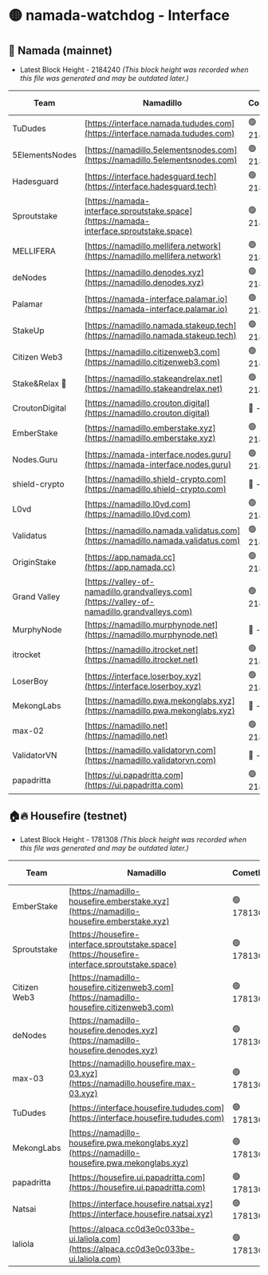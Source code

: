 # 🟡 namada-watchdog - Interface

## 🚀 Namada (mainnet)
- Latest Block Height - 2184240 *(This block height was recorded when this file was generated and may be outdated later.)*

| Team | Namadillo | CometBFT | Indexer | MASP Indexer |
|-|-|-|-|-|
| TuDudes | [https://interface.namada.tududes.com](https://interface.namada.tududes.com) | 🟢 2184218 | 🟢 2184218 | 🟢 2184218 |
| 5ElementsNodes | [https://namadillo.5elementsnodes.com](https://namadillo.5elementsnodes.com) | 🟢 2184218 | 🟢 2184218 | 🟢 2184217 |
| Hadesguard | [https://interface.hadesguard.tech](https://interface.hadesguard.tech) | 🟢 2184218 | 🟢 2184218 | 🟢 2184218 |
| Sproutstake | [https://namada-interface.sproutstake.space](https://namada-interface.sproutstake.space) | 🟢 2184219 | 🟢 2184219 | 🔴 1319038 |
| MELLIFERA | [https://namadillo.mellifera.network](https://namadillo.mellifera.network) | 🟢 2184220 | 🟢 2184220 | 🟢 2184220 |
| deNodes | [https://namadillo.denodes.xyz](https://namadillo.denodes.xyz) | 🟢 2184220 | 🟢 2184220 | 🟢 2184220 |
| Palamar | [https://namada-interface.palamar.io](https://namada-interface.palamar.io) | 🟢 2184221 | 🟢 2184221 | 🔴 2093335 |
| StakeUp | [https://namadillo.namada.stakeup.tech](https://namadillo.namada.stakeup.tech) | 🟢 2184222 | 🟢 2184221 | 🟢 2184222 |
| Citizen Web3 | [https://namadillo.citizenweb3.com](https://namadillo.citizenweb3.com) | 🟢 2184222 | 🟢 2184222 | 🔴 1160546 |
| Stake&Relax 🦥 | [https://namadillo.stakeandrelax.net](https://namadillo.stakeandrelax.net) | 🟢 2184223 | 🟢 2184222 | 🟢 2184223 |
| CroutonDigital | [https://namadillo.crouton.digital](https://namadillo.crouton.digital) | 🔴 - | 🔴 - | 🔴 2175999 |
| EmberStake | [https://namadillo.emberstake.xyz](https://namadillo.emberstake.xyz) | 🟢 2184225 | 🟢 2184225 | 🟢 2184225 |
| Nodes.Guru | [https://namada-interface.nodes.guru](https://namada-interface.nodes.guru) | 🟢 2184226 | 🟢 2184226 | 🟢 2184226 |
| shield-crypto | [https://namadillo.shield-crypto.com](https://namadillo.shield-crypto.com) | 🔴 - | 🔴 - | 🔴 - |
| L0vd | [https://namadillo.l0vd.com](https://namadillo.l0vd.com) | 🟢 2184228 | 🔴 2183348 | 🔴 - |
| Validatus | [https://namadillo.namada.validatus.com](https://namadillo.namada.validatus.com) | 🟢 2184231 | 🔴 2183336 | 🔴 2177377 |
| OriginStake | [https://app.namada.cc](https://app.namada.cc) | 🟢 2184232 | 🟢 2184232 | 🟢 2184232 |
| Grand Valley | [https://valley-of-namadillo.grandvalleys.com](https://valley-of-namadillo.grandvalleys.com) | 🟢 2184231 | 🔴 - | 🔴 - |
| MurphyNode | [https://namadillo.murphynode.net](https://namadillo.murphynode.net) | 🔴 - | 🔴 - | 🔴 - |
| itrocket | [https://namadillo.itrocket.net](https://namadillo.itrocket.net) | 🟢 2184237 | 🟢 2184237 | 🟢 2184237 |
| LoserBoy | [https://interface.loserboy.xyz](https://interface.loserboy.xyz) | 🟢 2184237 | 🟢 2184237 | 🟢 2184237 |
| MekongLabs | [https://namadillo.pwa.mekonglabs.xyz](https://namadillo.pwa.mekonglabs.xyz) | 🔴 - | 🔴 - | 🔴 - |
| max-02 | [https://namadillo.net](https://namadillo.net) | 🟢 2184238 | 🟢 2184238 | 🟢 2184238 |
| ValidatorVN | [https://namadillo.validatorvn.com](https://namadillo.validatorvn.com) | 🔴 - | 🔴 - | 🔴 - |
| papadritta | [https://ui.papadritta.com](https://ui.papadritta.com) | 🟢 2184240 | 🟢 2184240 | 🟢 2184240 |

## 🏠🔥 Housefire (testnet)
- Latest Block Height - 1781308 *(This block height was recorded when this file was generated and may be outdated later.)*

| Team | Namadillo | CometBFT | Indexer | MASP Indexer |
|-|-|-|-|-|
| EmberStake | [https://namadillo-housefire.emberstake.xyz](https://namadillo-housefire.emberstake.xyz) | 🟢 1781305 | 🟢 1781305 | 🟢 1781305 |
| Sproutstake | [https://housefire-interface.sproutstake.space](https://housefire-interface.sproutstake.space) | 🟢 1781305 | 🟢 1781305 | 🟢 1781305 |
| Citizen Web3 | [https://namadillo-housefire.citizenweb3.com](https://namadillo-housefire.citizenweb3.com) | 🟢 1781306 | 🟢 1781306 | 🟢 1781305 |
| deNodes | [https://namadillo-housefire.denodes.xyz](https://namadillo-housefire.denodes.xyz) | 🟢 1781306 | 🟢 1781306 | 🟢 1781306 |
| max-03 | [https://namadillo.housefire.max-03.xyz](https://namadillo.housefire.max-03.xyz) | 🟢 1781306 | 🟢 1781306 | 🟢 1781306 |
| TuDudes | [https://interface.housefire.tududes.com](https://interface.housefire.tududes.com) | 🟢 1781307 | 🟢 1781307 | 🟢 1781307 |
| MekongLabs | [https://namadillo-housefire.pwa.mekonglabs.xyz](https://namadillo-housefire.pwa.mekonglabs.xyz) | 🟢 1781307 | 🟢 1781307 | 🟢 1781307 |
| papadritta | [https://housefire.ui.papadritta.com](https://housefire.ui.papadritta.com) | 🟢 1781307 | 🟢 1781307 | 🟢 1781307 |
| Natsai | [https://interface.housefire.natsai.xyz](https://interface.housefire.natsai.xyz) | 🟢 1781308 | 🟢 1781308 | 🟢 1781308 |
| laliola | [https://alpaca.cc0d3e0c033be-ui.laliola.com](https://alpaca.cc0d3e0c033be-ui.laliola.com) | 🟢 1781308 | 🟢 1781308 | 🟢 1781308 |

